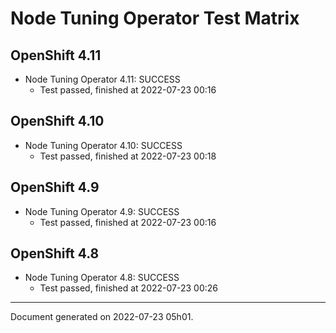 
Node Tuning Operator Test Matrix
================================

OpenShift 4.11
--------------



* Node Tuning Operator 4.11: SUCCESS
  - Test passed, finished at 2022-07-23 00:16






OpenShift 4.10
--------------



* Node Tuning Operator 4.10: SUCCESS
  - Test passed, finished at 2022-07-23 00:18






OpenShift 4.9
-------------



* Node Tuning Operator 4.9: SUCCESS
  - Test passed, finished at 2022-07-23 00:16






OpenShift 4.8
-------------



* Node Tuning Operator 4.8: SUCCESS
  - Test passed, finished at 2022-07-23 00:26






---
Document generated on 2022-07-23 05h01.
